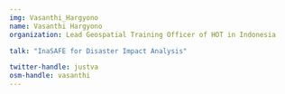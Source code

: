 ```yaml
---
img: Vasanthi_Hargyono
name: Vasanthi Hargyono
organization: Lead Geospatial Training Officer of HOT in Indonesia

talk: "InaSAFE for Disaster Impact Analysis"

twitter-handle: justva
osm-handle: vasanthi
---
```

